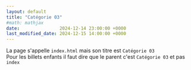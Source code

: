 ```yaml
---
layout: default
title: "Catégorie 03"
#math: mathjax
date:               2024-12-14 23:00:00 +0000
last_modified_date: 2024-12-15 14:00:00 +0000
---
```


La page s'appelle `index.html` mais son titre est ``Catégorie 03``  
Pour les billets enfants il faut dire que le parent c'est ``Catégorie 03`` et pas `index`

